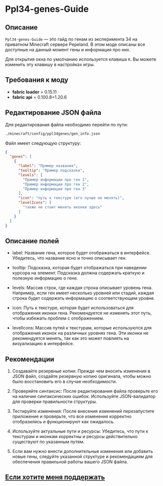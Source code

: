 # Ppl34-genes-Guide

## Описание

`Ppl34-genes-Guide` — это гайд по генам из эксперимента 34 на приватном Minecraft сервере Pepeland. В этом моде описаны все доступные на данный момент гены и информация про них.

Для открытия окна по умолчанию используется клавиша `K`. Вы можете изменить эту клавишу в настройках игры. 


## Требования к моду

- **fabric loader** = 0.15.11
- **fabric api** = 0.100.8+1.20.6

## Редактирование JSON файла 
Для редактирования файла необходимо перейти по пути:

```bash
./minecraft/config/ppl34genes/gen_info.json
```

Файл имеет следующую структуру:

```json
{
  "genes": [
    {
      "label": "Пример названия",
      "tooltip": "Пример подсказки",
      "levels": [
        "Пример информации про ген 1",
        "Пример информации про ген 2",
        "Пример информации про ген 3"
      ],
      "icon": "путь к текстуре (его лучше не менять)",
      "levelIcons": [
        "также не стоит менять иконки здесь"
      ]
    }
  ]
}
```
## Описание полей
- label: Название гена, которое будет отображаться в интерфейсе. Убедитесь, что название ясно и точно описывает ген.

- tooltip: Подсказка, которая будет отображаться при наведении курсора на элемент. Подсказка должна содержать краткую и полезную информацию о гене.

- levels: Массив строк, где каждая строка описывает уровень гена. Например, если ген имеет несколько уровней или стадий, каждая строка будет содержать информацию о соответствующем уровне.

- icon: Путь к текстуре, которая будет использоваться для отображения иконки гена. Рекомендуется не изменять этот путь, чтобы избежать проблем с отображением.

- levelIcons: Массив путей к текстурам, которые используются для отображения иконок на различных уровнях гена. Эти иконки не рекомендуется менять, так как это может повлиять на визуализацию в интерфейсе.

## Рекомендации
1. Создавайте резервные копии: Прежде чем вносить изменения в JSON файл, создайте резервную копию оригинала, чтобы можно было восстановить его в случае необходимости.

2. Проверяйте синтаксис: После редактирования файла проверьте его на наличие синтаксических ошибок. Используйте JSON-валидатор для проверки правильности структуры.

3. Тестируйте изменения: После внесения изменений перезапустите приложение и проверьте, что все изменения корректно отобразились и функционируют как ожидалось.

4. Используйте актуальные пути и ресурсы: Убедитесь, что пути к текстурам и иконкам корректны и ресурсы действительно существуют по указанным путям.

5. Если вам нужно внести дополнительные изменения или добавить новые гены, следуйте указанной структуре и рекомендациям для обеспечения правильной работы вашего JSON файла.

## [Если хотите меня поддержать](https://www.donationalerts.com/r/Nakolotnik)
